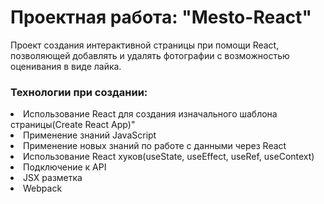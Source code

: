 <h1>Проектная работа: "Mesto-React"</h1>

<p>Проект создания интерактивной страницы при помощи React, позволяющей добавлять и удалять фотографии с возможностью оценивания в виде лайка.</p>

<h3>Технологии при создании:</h3>
<li>Использование React для создания изначального шаблона страницы(Create React App)"</li>
<li>Применение знаний JavaScript</li>
<li>Применение новых знаний по работе с данными через React</li>
<li>Использование React хуков(useState, useEffect, useRef, useContext)</li>
<li>Подключение к API</li>
<li>JSX разметка</li>
<li>Webpack</li>

